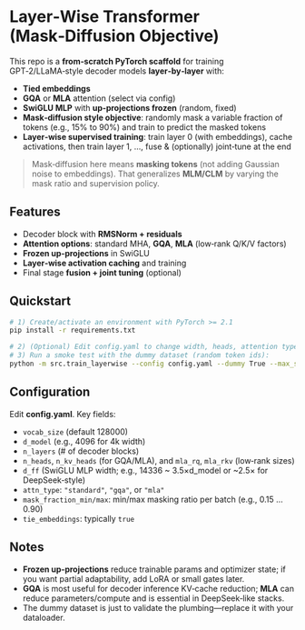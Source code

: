 # Layer‑Wise Transformer (Mask‑Diffusion Objective)

This repo is a **from‑scratch PyTorch scaffold** for training GPT‑2/LLaMA‑style decoder models **layer‑by‑layer** with:
- **Tied embeddings**
- **GQA** or **MLA** attention (select via config)
- **SwiGLU MLP** with **up‑projections frozen** (random, fixed)
- **Mask‑diffusion style objective**: randomly mask a variable fraction of tokens (e.g., 15% to 90%) and train to predict the masked tokens
- **Layer‑wise supervised training**: train layer 0 (with embeddings), cache activations, then train layer 1, …, fuse & (optionally) joint‑tune at the end

> Mask‑diffusion here means **masking tokens** (not adding Gaussian noise to embeddings). That generalizes **MLM/CLM** by varying the mask ratio and supervision policy.

## Features
- Decoder block with **RMSNorm + residuals**
- **Attention options**: standard MHA, **GQA**, **MLA** (low‑rank Q/K/V factors)
- **Frozen up‑projections** in SwiGLU
- **Layer‑wise activation caching** and training
- Final stage **fusion + joint tuning** (optional)

## Quickstart
```bash
# 1) Create/activate an environment with PyTorch >= 2.1
pip install -r requirements.txt

# 2) (Optional) Edit config.yaml to change width, heads, attention type, etc.
# 3) Run a smoke test with the dummy dataset (random token ids):
python -m src.train_layerwise --config config.yaml --dummy True --max_steps 50
```

## Configuration
Edit **config.yaml**. Key fields:
- `vocab_size` (default 128000)
- `d_model` (e.g., 4096 for 4k width)
- `n_layers` (# of decoder blocks)
- `n_heads`, `n_kv_heads` (for GQA/MLA), and `mla_rq`, `mla_rkv` (low‑rank sizes)
- `d_ff` (SwiGLU MLP width; e.g., 14336 ~ 3.5×d_model or ~2.5× for DeepSeek‑style)
- `attn_type`: `"standard"`, `"gqa"`, or `"mla"`
- `mask_fraction_min/max`: min/max masking ratio per batch (e.g., 0.15 … 0.90)
- `tie_embeddings`: typically `true`

## Notes
- **Frozen up‑projections** reduce trainable params and optimizer state; if you want partial adaptability, add LoRA or small gates later.
- **GQA** is most useful for decoder inference KV‑cache reduction; **MLA** can reduce parameters/compute and is essential in DeepSeek‑like stacks.
- The dummy dataset is just to validate the plumbing—replace it with your dataloader.
